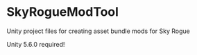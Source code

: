 # SkyRogueModTool
Unity project files for creating asset bundle mods for Sky Rogue

Unity 5.6.0 required!